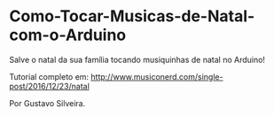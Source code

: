 # Como-Tocar-Musicas-de-Natal-com-o-Arduino

Salve o natal da sua família tocando musiquinhas de natal no Arduino!

Tutorial completo em: http://www.musiconerd.com/single-post/2016/12/23/natal

Por Gustavo Silveira.

